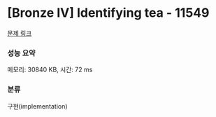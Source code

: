 # [Bronze IV] Identifying tea - 11549 

[문제 링크](https://www.acmicpc.net/problem/11549) 

### 성능 요약

메모리: 30840 KB, 시간: 72 ms

### 분류

구현(implementation)

